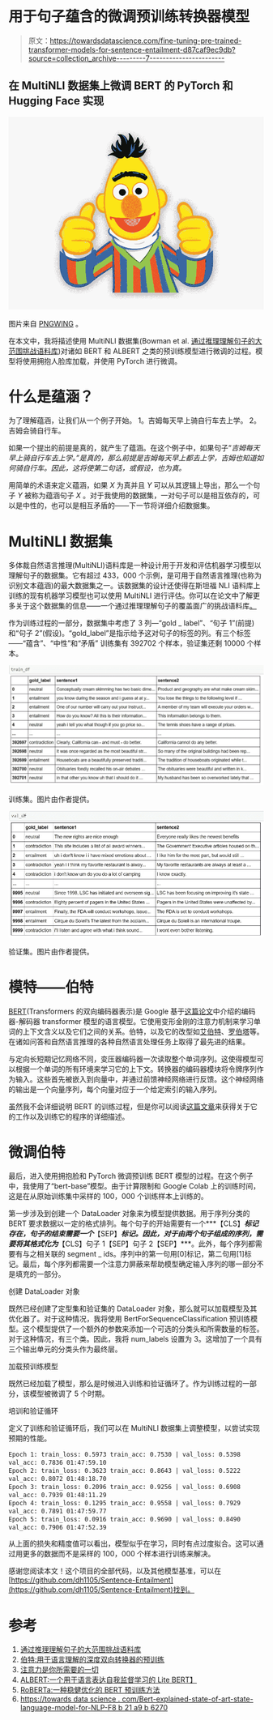 # 用于句子蕴含的微调预训练转换器模型

> 原文：<https://towardsdatascience.com/fine-tuning-pre-trained-transformer-models-for-sentence-entailment-d87caf9ec9db?source=collection_archive---------7----------------------->

## 在 MultiNLI 数据集上微调 BERT 的 PyTorch 和 Hugging Face 实现

![](img/0068bf7b93555fc5dd6f11bb40f51164.png)

图片来自 [PNGWING](https://www.pngwing.com/en/free-png-ncpgf) 。

在本文中，我将描述使用 MultiNLI 数据集(Bowman et al. [通过推理理解句子的大范围挑战语料库](https://www.aclweb.org/anthology/N18-1101/))对诸如 BERT 和 ALBERT 之类的预训练模型进行微调的过程。模型将使用拥抱人脸库加载，并使用 PyTorch 进行微调。

# 什么是蕴涵？

为了理解蕴涵，让我们从一个例子开始。
1。吉姆每天早上骑自行车去上学。
2。吉姆会骑自行车。

如果一个提出的前提是真的，就产生了蕴涵。在这个例子中，如果句子“*吉姆每天早上骑自行车去上学。”是真的，那么前提是吉姆每天早上都去上学，吉姆也知道如何骑自行车。因此，这将使第二句话，或假设，也为真。*

用简单的术语来定义蕴涵，如果 *X* 为真并且 *Y* 可以从其逻辑上导出，那么一个句子 *Y* 被称为蕴涵句子 *X* 。对于我使用的数据集，一对句子可以是相互依存的，可以是中性的，也可以是相互矛盾的——下一节将详细介绍数据集。

# MultiNLI 数据集

多体裁自然语言推理(MultiNLI)语料库是一种设计用于开发和评估机器学习模型以理解句子的数据集。它有超过 433，000 个示例，是可用于自然语言推理(也称为识别文本蕴涵)的最大数据集之一。该数据集的设计还使得在斯坦福 NLI 语料库上训练的现有机器学习模型也可以使用 MultiNLI 进行评估。你可以在论文中了解更多关于这个数据集的信息——一个通过推理理解句子的覆盖面广的挑战语料库[。](https://www.aclweb.org/anthology/N18-1101/)

作为训练过程的一部分，数据集中考虑了 3 列—“gold _ label”、“句子 1”(前提)和“句子 2”(假设)。“gold_label”是指示给予这对句子的标签的列。有三个标签——“蕴含”、“中性”和“矛盾”
训练集有 392702 个样本，验证集还剩 10000 个样本。

![](img/0c7863d90c8f3defb6ee946680a61935.png)

训练集。图片由作者提供。

![](img/bf136a49352d3db3cd6721f4d3d71845.png)

验证集。图片由作者提供。

# 模特——伯特

[BERT](https://arxiv.org/pdf/1810.04805.pdf)(Transformers 的双向编码器表示)是 Google 基于[这篇论文](https://papers.nips.cc/paper/2017/file/3f5ee243547dee91fbd053c1c4a845aa-Paper.pdf)中介绍的编码器-解码器 transformer 模型的语言模型。它使用变形金刚的注意力机制来学习单词的上下文含义以及它们之间的关系。伯特，以及它的改型如[艾伯特](https://arxiv.org/abs/1909.11942)、[罗伯塔](https://arxiv.org/abs/1907.11692)等。在诸如问答和自然语言推理的各种自然语言处理任务上取得了最先进的结果。

与定向长短期记忆网络不同，变压器编码器一次读取整个单词序列。这使得模型可以根据一个单词的所有环境来学习它的上下文。转换器的编码器模块将令牌序列作为输入。这些首先被嵌入到向量中，并通过前馈神经网络进行反馈。这个神经网络的输出是一个向量序列，每个向量对应于一个给定索引的输入序列。

虽然我不会详细说明 BERT 的训练过程，但是你可以阅读[这篇文章](/bert-explained-state-of-the-art-language-model-for-nlp-f8b21a9b6270)来获得关于它的工作以及训练它的程序的详细描述。

# 微调伯特

最后，进入使用拥抱脸和 PyTorch 微调预训练 BERT 模型的过程。在这个例子中，我使用了“bert-base”模型。由于计算限制和 Google Colab 上的训练时间，这是在从原始训练集中采样的 100，000 个训练样本上训练的。

第一步涉及到创建一个 DataLoader 对象来为模型提供数据。用于序列分类的 BERT 要求数据以一定的格式排列。每个句子的开始需要有一个***【CLS】***标记存在，句子的结束需要一个***【SEP】***标记。因此，对于由两个句子组成的序列，需要将其格式化为***【CLS】句子 1【SEP】句子 2【SEP】***。此外，每个序列都需要有与之相关联的 segment _ ids。序列中的第一句用[0]标记，第二句用[1]标记。最后，每个序列都需要一个注意力屏蔽来帮助模型确定输入序列的哪一部分不是填充的一部分。

创建 DataLoader 对象

既然已经创建了定型集和验证集的 DataLoader 对象，那么就可以加载模型及其优化器了。对于这种情况，我将使用 BertForSequenceClassification 预训练模型。这个模型提供了一个额外的参数来添加一个可选的分类头和所需数量的标签。对于这种情况，有三个类。因此，我将 num_labels 设置为 3。这增加了一个具有三个输出单元的分类头作为最终层。

加载预训练模型

既然已经加载了模型，那么是时候进入训练和验证循环了。作为训练过程的一部分，该模型被微调了 5 个时期。

培训和验证循环

定义了训练和验证循环后，我们可以在 MultiNLI 数据集上调整模型，以尝试实现预期的性能。

```
Epoch 1: train_loss: 0.5973 train_acc: 0.7530 | val_loss: 0.5398 val_acc: 0.7836 01:47:59.10 
Epoch 2: train_loss: 0.3623 train_acc: 0.8643 | val_loss: 0.5222 val_acc: 0.8072 01:48:18.70 
Epoch 3: train_loss: 0.2096 train_acc: 0.9256 | val_loss: 0.6908 val_acc: 0.7939 01:48:11.29 
Epoch 4: train_loss: 0.1295 train_acc: 0.9558 | val_loss: 0.7929 val_acc: 0.7891 01:47:59.77 
Epoch 5: train_loss: 0.0916 train_acc: 0.9690 | val_loss: 0.8490 val_acc: 0.7906 01:47:52.39
```

从上面的损失和精度值可以看出，模型似乎在学习，同时有点过度拟合。这可以通过用更多的数据而不是采样的 100，000 个样本进行训练来解决。

感谢您阅读本文！这个项目的全部代码，以及其他模型基准，可以在[https://github.com/dh1105/Sentence-Entailment](https://github.com/dh1105/Sentence-Entailment)找到。

# 参考

1.  [通过推理理解句子的大范围挑战语料库](https://www.aclweb.org/anthology/N18-1101/)
2.  [伯特:用于语言理解的深度双向转换器的预训练](https://arxiv.org/pdf/1810.04805.pdf)
3.  [注意力是你所需要的一切](https://papers.nips.cc/paper/2017/file/3f5ee243547dee91fbd053c1c4a845aa-Paper.pdf)
4.  [ALBERT:一个用于语言表达自我监督学习的 Lite BERT】](https://arxiv.org/abs/1909.11942)
5.  [RoBERTa:一种稳健优化的 BERT 预训练方法](https://arxiv.org/abs/1907.11692)
6.  [https://towards data science . com/Bert-explained-state-of-art-state-language-model-for-NLP-F8 b 21 a9 b 6270](/bert-explained-state-of-the-art-language-model-for-nlp-f8b21a9b6270)